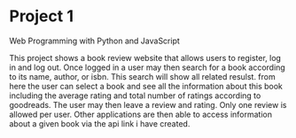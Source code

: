 # Project 1

Web Programming with Python and JavaScript

This project shows a book review website that allows users to register, log in and log out. Once logged in a user may then search for a book according to its name, author, or isbn. This search will show all related resulst. from here the user can select a book and see all the information about this book including the average rating and total number of ratings according to goodreads. The user may then leave a review and rating. Only one review is allowed per user. Other applications are then able to access information about a given book via the api link i have created.
